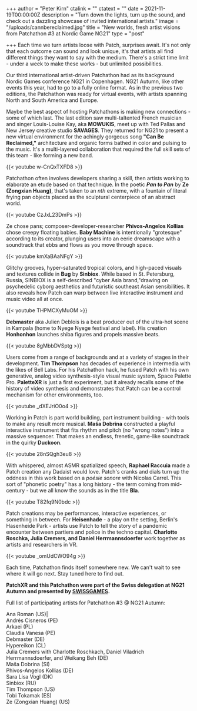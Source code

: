 +++
author = "Peter Kirn"
ctalink = ""
ctatext = ""
date = 2021-11-19T00:00:00Z
description = "Turn down the lights, turn up the sound, and check out a dazzling showcase of invited international artists."
image = "/uploads/cannbereclaimed.jpg"
title = "New worlds, fresh artist visions from Patchathon #3 at Nordic Game NG21"
type = "post"

+++
Each time we turn artists loose with Patch, surprises await. It's not only that each outcome can sound and look unique, it's that artists all find different things they want to say with the medium. There's a strict time limit - under a week to make these works - but unlimited possibilities.

Our third international artist-driven Patchathon had as its background Nordic Games conference NG21 in Copenhagen. NG21 Autumn, like other events this year, had to go to a fully online format. As in the previous two editions, the Patchathon was ready for virtual events, with artists spanning North and South America and Europe.

Maybe the best aspect of hosting Patchathons is making new connections - some of which last. The last edition saw multi-taltented French musician and singer Louis-Louise Kay, aka **MOWUKIS**, meet up with Ted Pallas and New Jersey creative studio **SAVAGES**. They returned for NG21 to present a new virtual environment for the achingly gorgeous song **"Can Be Reclaimed,"** architecture and organic forms bathed in color and pulsing to the music. It's a multi-layered collaboration that required the full skill sets of this team - like forming a new band. 

{{< youtube w-CnQxTXFD8 >}}

Patchathon often involves developers sharing a skill, then artists working to elaborate an etude based on that technique. In the poetic **_Pan to Pan_** by **Ze (Zongxian Huang)**, that's taken to an _nth_ extreme, with a fountain of literal frying pan objects placed as the sculptural centerpiece of an abstract world.

{{< youtube CzJxL23DmPs >}}

Ze chose pans; composer-developer-researcher **Phivos-Angelos Kollias** chose creepy floating babies. **Baby Machine** is intentionally "grotesque" according to its creator, plunging users into an eerie dreamscape with a soundtrack that ebbs and flows as you move through space.

{{< youtube kmXaBAaNFgY >}}

Glitchy grooves, hyper-saturated tropical colors, and high-paced visuals and textures collide in **Bug** by **Sinbiox**. While based in St. Petersburg, Russia, SINBIOX is a self-described "cyber Asia brand,"drawing on psychedelic cyborg aesthetics and futuristic southeast Asian sensibilities. It also reveals how Patch can warp between live interactive instrument and music video all at once.

{{< youtube THPMCXyMuOM >}}

**Debmaster** aka Julien Deblois is a beat producer out of the ultra-hot scene in Kampala (home to Nyege Nyege festival and label). His creation **Honhonhon** launches shiba figures and propels massive beats. 

{{< youtube 8gMbbDVSptg >}}

Users come from a range of backgrounds and at a variety of stages in their development. **Tim Thompson** has decades of experience in intermedia with the likes of Bell Labs. For his Patchathon hack, he fused Patch with his own generative, analog video synthesis-style visual music system, Space Palette Pro. **PaletteXR** is just a first experiment, but it already recalls some of the history of video synthesis and demonstrates that Patch can be a control mechanism for other environments, too.

{{< youtube _dXEJriO0o4 >}}

Working in Patch is part world building, part instrument building - with tools to make any result more musical. **Maša Dobrina** constructed a playful interactive instrument that fits rhythm and pitch (no "wrong notes") into a massive sequencer. That makes an endless, frenetic, game-like soundtrack in the quirky **Duckoon**.

{{< youtube 28nSQgh3eu8 >}}

With whispered, almost ASMR spatialized speech, **Raphael Raccuia** made a Patch creation any Dadaist would love. Patch's cranks and dials turn up the oddness in this work based on a _poésie sonore_ with Nicolas Carrel. This sort of "phonetic poetry" has a long history - the term coming from mid-century - but we all know the sounds as in the title **Bla**.

{{< youtube T82fq9N0bdc >}}

Patch creations may be performances, interactive experiences, or something in between. For **Heisenhade** - a play on the setting, Berlin's Hasenheide Park - artists use Patch to tell the story of a pandemic encounter between partiers and police in the techno capital. **Charlotte Roschka, Julia Cremers, and Daniel Herrmannsdoerfer** work together as artists and researchers in VR.

{{< youtube _omUdCWO94g >}}

Each time, Patchathon finds itself somewhere new. We can't wait to see where it will go next. Stay tuned here to find out.

**PatchXR and this Patchathon were part of the Swiss delegation at NG21 Autumn and presented by [**SWISSGAMES**](https://www.facebook.com/swissgames/).**

Full list of participating artists for Patchathon #3 @ NG21 Autumn:

Ana Roman (US)|  
Andrés Cisneros (PE)  
Arkaei (PL)  
Claudia Vanesa (PE)  
Debmaster (DE)  
Hypereikon (CL)  
Julia Cremers with Charlotte Roschkach, Daniel Viladrich Herrmannsdoerfer, and Weikang Beh (DE)  
Maša Dobrina (SI)  
Phivos-Angelos Kollias (DE)  
Sara Lisa Vogl (DK)  
Sinbiox (RU)  
Tim Thompson (US)  
Tobi Tokamak (ES)  
Ze (Zongxian Huang) (US)